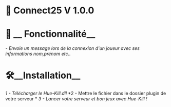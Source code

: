 # 📗 __Connect25__ V 1.0.0
# :pushpin: __ Fonctionnalité__
*- Envoie un message lors de la connexion d'un joueur avec ses informations nom,prénom etc..* 
# 🛠️__Installation__
*1 - Télécharger le Hue-Kill.dll*
*2 - Mettre le fichier dans le dossier plugin de votre serveur *
*3 - Lancer votre serveur et bon jeux avec Hue-Kill !*
